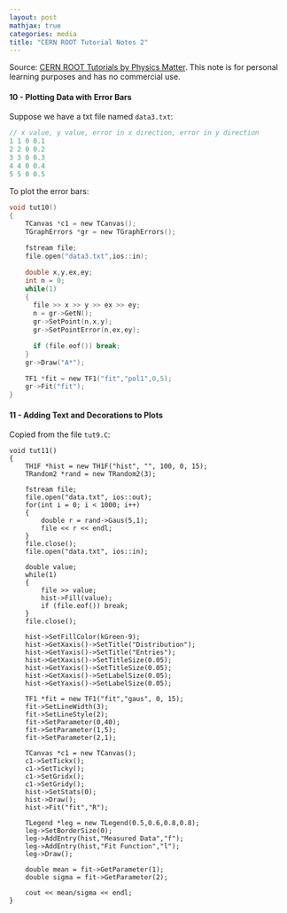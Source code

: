 ```yaml
---
layout: post
mathjax: true
categories: media
title: "CERN ROOT Tutorial Notes 2"
---
```


Source: [CERN ROOT Tutorials by Physics Matter](https://www.youtube.com/watch?v=KPz-dNjdx40&list=PLLybgCU6QCGWLdDO4ZDaB0kLrO3m). This note is for personal learning purposes and has no commercial use.

#### 10 - Plotting Data with Error Bars
Suppose we have a txt file named `data3.txt`:
```C
// x value, y value, error in x direction, error in y direction
1 1 0 0.1
2 2 0 0.2
3 3 0 0.3
4 4 0 0.4
5 5 0 0.5
```
To plot the error bars:
```C
void tut10()
{
    TCanvas *c1 = new TCanvas();
    TGraphErrors *gr = new TGraphErrors();

    fstream file;
    file.open("data3.txt",ios::in);

    double x,y,ex,ey;
    int n = 0;
    while(1)
    {
      file >> x >> y >> ex >> ey;
      n = gr->GetN();
      gr->SetPoint(n,x,y);
      gr->SetPointError(n,ex,ey);

      if (file.eof()) break;
    }
    gr->Draw("A*");

    TF1 *fit = new TF1("fit","pol1",0,5);
    gr->Fit("fit");
}
```

#### 11 - Adding Text and Decorations to Plots
Copied from the file `tut9.C`:
```
void tut11()
{
    TH1F *hist = new TH1F("hist", "", 100, 0, 15);
    TRandom2 *rand = new TRandom2(3);

    fstream file;
    file.open("data.txt", ios::out);
    for(int i = 0; i < 1000; i++)
    {
        double r = rand->Gaus(5,1);
        file << r << endl;
    }
    file.close();
    file.open("data.txt", ios::in);

    double value;
    while(1)
    {
        file >> value;
        hist->Fill(value);
        if (file.eof()) break;
    }
    file.close();

    hist->SetFillColor(kGreen-9);
    hist->GetXaxis()->SetTitle("Distribution");
    hist->GetYaxis()->SetTitle("Entries");
    hist->GetXaxis()->SetTitleSize(0.05);
    hist->GetYaxis()->SetTitleSize(0.05);
    hist->GetXaxis()->SetLabelSize(0.05);
    hist->GetYaxis()->SetLabelSize(0.05);

    TF1 *fit = new TF1("fit","gaus", 0, 15);
    fit->SetLineWidth(3);
    fit->SetLineStyle(2);
    fit->SetParameter(0,40);
    fit->SetParameter(1,5);
    fit->SetParameter(2,1);

    TCanvas *c1 = new TCanvas();
    c1->SetTickx();
    c1->SetTicky();
    c1->SetGridx();
    c1->SetGridy();
    hist->SetStats(0);
    hist->Draw();
    hist->Fit("fit","R");

    TLegend *leg = new TLegend(0.5,0.6,0.8,0.8);
    leg->SetBorderSize(0);
    leg->AddEntry(hist,"Measured Data","f");
    leg->AddEntry(hist,"Fit Function","l");
    leg->Draw();

    double mean = fit->GetParameter(1);
    double sigma = fit->GetParameter(2);

    cout << mean/sigma << endl;
}


```
